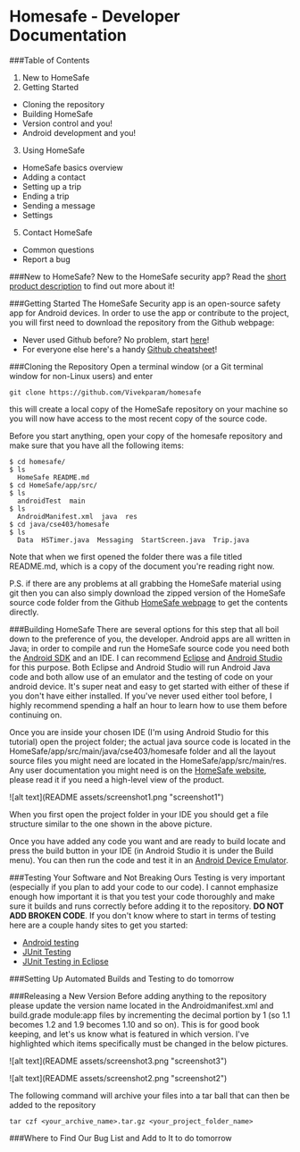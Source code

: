 Homesafe - Developer Documentation
========
###Table of Contents
1. New to HomeSafe
2. Getting Started
 * Cloning the repository
 * Building HomeSafe
 * Version control and you!
 * Android development and you!
3. Using HomeSafe
 * HomeSafe basics overview
 * Adding a contact
 * Setting up a trip
 * Ending a trip
 * Sending a message
 * Settings
5. Contact HomeSafe
 * Common questions
 * Report a bug

###New to HomeSafe?
New to the HomeSafe security app? Read the [short product description](https://docs.google.com/document/d/1mRl2jZ4gIVV2BKpTckHCqAkJ_6wEhcdgAwXyakDqQ3E/edit "HomeSafe product description") to find out more about it!

###Getting Started
The HomeSafe Security app is an open-source safety app for Android devices. In order to use the app or contribute to the project, you will first need to download the repository from the Github webpage:
* Never used Github before? No problem, start [here](https://github.com/ "Github")!
* For everyone else here's a handy [Github cheatsheet](https://training.github.com/kit/downloads/github-git-cheat-sheet.pdf "Github cheatsheet")!

###Cloning the Repository
Open a terminal window (or a Git terminal window for non-Linux users) and enter
```
git clone https://github.com/Vivekparam/homesafe
```
this will create a local copy of the HomeSafe repository on your machine so you will now have access to the most recent copy of the source code.

Before you start anything, open your copy of the homesafe repository and make sure that you have all the following items:
```
$ cd homesafe/
$ ls
  HomeSafe README.md
$ cd HomeSafe/app/src/
$ ls
  androidTest  main
$ ls
  AndroidManifest.xml  java  res
$ cd java/cse403/homesafe
$ ls
  Data  HSTimer.java  Messaging  StartScreen.java  Trip.java
```
Note that when we first opened the folder there was a file titled README.md, which is a copy of the document you're reading right now.

P.S. if there are any problems at all grabbing the HomeSafe material using git then you can also simply download the zipped version of the HomeSafe source code folder from the Github [HomeSafe webpage](https://github.com/Vivekparam/homesafe "HomeSafe on Github") to get the contents directly.

###Building HomeSafe
There are several options for this step that all boil down to the preference of you, the developer. Android apps are all written in Java; in order to compile and run the HomeSafe source code you need both the [Android SDK](https://developer.android.com/sdk/index.html "Android SDK") and an IDE. I can recommend [Eclipse](https://eclipse.org/ "Eclipse") and [Android Studio](https://developer.android.com/tools/studio/index.html "Android Studio") for this purpose. Both Eclipse and Android Studio will run Android Java code and both allow use of an emulator and the testing of code on your android device. It's super neat and easy to get started with either of these if you don't have either installed. If you've never used either tool before, I highly recommend spending a half an hour to learn how to use them before continuing on.

Once you are inside your chosen IDE (I'm using Android Studio for this tutorial) open the project folder; the actual java source code is located in the HomeSafe/app/src/main/java/cse403/homesafe folder and all the layout source files you might need are located in the HomeSafe/app/src/main/res. Any user documentation you might need is on the [HomeSafe website](http://homesafe.github.io/ "HomeSafe website"), please read it if you need a high-level view of the product.

![alt text](README assets/screenshot1.png "screenshot1")

When you first open the project folder in your IDE you should get a file structure similar to the one shown in the above picture.

Once you have added any code you want and are ready to build locate and press the build button in your IDE (in Android Studio it is under the Build menu). You can then run the code and test it in an [Android Device Emulator](http://developer.android.com/tools/devices/emulator.html).

###Testing Your Software and Not Breaking Ours
Testing is very important (especially if you plan to add your code to our code). I cannot emphasize enough how important it is that you test your code thoroughly and make sure it builds and runs correctly before adding it to the repository. **DO NOT ADD BROKEN CODE**. If you don't know where to start in terms of testing here are a couple handy sites to get you started:
* [Android testing](http://tools.android.com/tech-docs/unit-testing-support)
* [JUnit Testing](http://www.javacodegeeks.com/2014/11/junit-tutorial-unit-testing.html)
* [JUnit Testing in Eclipse](http://help.eclipse.org/luna/index.jsp?topic=%2Forg.eclipse.jdt.doc.user%2FgettingStarted%2Fqs-junit.htm)

###Setting Up Automated Builds and Testing
to do tomorrow

###Releasing a New Version
Before adding anything to the repository please update the version name located in the Androidmanifest.xml and build.grade module:app files by incrementing the decimal portion by 1 (so 1.1 becomes 1.2 and 1.9 becomes 1.10 and so on). This is for good book keeping, and let's us know what is featured in which version. I've highlighted which items specifically must be changed in the below pictures.

![alt text](README assets/screenshot3.png "screenshot3")

![alt text](README assets/screenshot2.png "screenshot2")


The following command will archive your files into a tar ball that can then be added to the repository
```
tar czf <your_archive_name>.tar.gz <your_project_folder_name>
```

###Where to Find Our Bug List and Add to It
to do tomorrow

